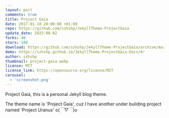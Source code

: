 ```yaml
---
layout: post
comments: true
title: Project Gaia
date: 2017-01-10 20:00:00 +01:00
repo: https://github.com/szhshp/JekyllTheme-ProjectGaia
update_date: 2023-08-02
forks: 40
stars: 108
download: https://github.com/szhshp/JekyllTheme-ProjectGaia/archive/master.zip
demo: https://szhshp.github.io/JekyllTheme-ProjectGaia-Docs/#/
author: szhshp
thumbnail: project-gaia.webp
license: MIT
license_link: https://opensource.org/license/MIT
carousel:
  - 'screenshot.png'
---
```


Project Gaia, this is a personal Jekyll blog theme.

The theme name is 'Project Gaia', cuz I have another under building project named 'Project Uranus' o(*￣▽￣*)o
